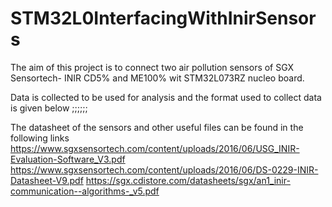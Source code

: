 # STM32L0InterfacingWithInirSensors

The aim of this project is to connect two air pollution sensors of SGX Sensortech- INIR CD5% and ME100% wit STM32L073RZ nucleo board.

Data is collected to be used for analysis and the format used to collect data is given below
<adcValue1>;<convertedVdc1>;<ppm1>;<adcValue1>;<convertedVdc1>;<ppm1>;

The datasheet of the sensors and other useful files can be found in the following links
 https://www.sgxsensortech.com/content/uploads/2016/06/USG_INIR-Evaluation-Software_V3.pdf
 https://www.sgxsensortech.com/content/uploads/2016/06/DS-0229-INIR-Datasheet-V9.pdf
 https://sgx.cdistore.com/datasheets/sgx/an1_inir-communication--algorithms-_v5.pdf
